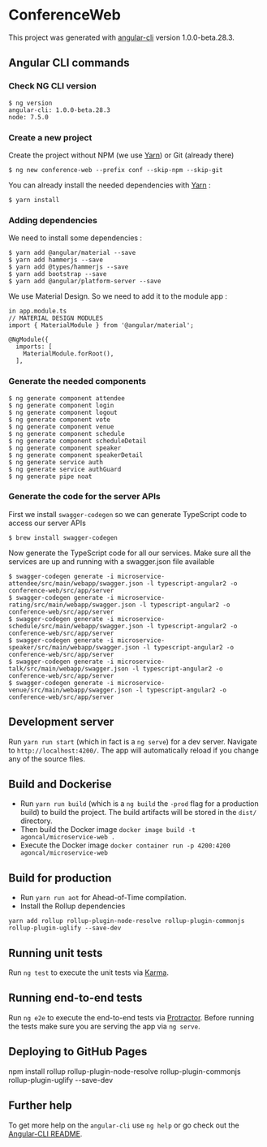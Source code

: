 # ConferenceWeb

This project was generated with [angular-cli](https://github.com/angular/angular-cli) version 1.0.0-beta.28.3.

## Angular CLI commands


### Check NG CLI version

```
$ ng version
angular-cli: 1.0.0-beta.28.3
node: 7.5.0
```
### Create a new project

Create the project without NPM (we use [Yarn](https://yarnpkg.com/)) or Git (already there)

```
$ ng new conference-web --prefix conf --skip-npm --skip-git
```

You can already install the needed dependencies with [Yarn](https://yarnpkg.com/) : 

```
$ yarn install
```

### Adding dependencies

We need to install some dependencies :

```
$ yarn add @angular/material --save
$ yarn add hammerjs --save
$ yarn add @types/hammerjs --save
$ yarn add bootstrap --save
$ yarn add @angular/platform-server --save
```

We use Material Design. So we need to add it to the module app :

```
in app.module.ts
// MATERIAL DESIGN MODULES
import { MaterialModule } from '@angular/material';

@NgModule({
  imports: [
    MaterialModule.forRoot(),
  ],
```

### Generate the needed components 

```
$ ng generate component attendee
$ ng generate component login
$ ng generate component logout
$ ng generate component vote
$ ng generate component venue
$ ng generate component schedule
$ ng generate component scheduleDetail
$ ng generate component speaker
$ ng generate component speakerDetail
$ ng generate service auth
$ ng generate service authGuard
$ ng generate pipe noat
```

### Generate the code for the server APIs

First we install `swagger-codegen` so we can generate TypeScript code to access our server APIs 

```
$ brew install swagger-codegen
```

Now generate the TypeScript code for all our services. Make sure all the services are up and running with a swagger.json file available

```
$ swagger-codegen generate -i microservice-attendee/src/main/webapp/swagger.json -l typescript-angular2 -o conference-web/src/app/server
$ swagger-codegen generate -i microservice-rating/src/main/webapp/swagger.json -l typescript-angular2 -o conference-web/src/app/server
$ swagger-codegen generate -i microservice-schedule/src/main/webapp/swagger.json -l typescript-angular2 -o conference-web/src/app/server
$ swagger-codegen generate -i microservice-speaker/src/main/webapp/swagger.json -l typescript-angular2 -o conference-web/src/app/server
$ swagger-codegen generate -i microservice-talk/src/main/webapp/swagger.json -l typescript-angular2 -o conference-web/src/app/server
$ swagger-codegen generate -i microservice-venue/src/main/webapp/swagger.json -l typescript-angular2 -o conference-web/src/app/server
```

## Development server
Run `yarn run start` (which in fact is a `ng serve`) for a dev server. Navigate to `http://localhost:4200/`. The app will automatically reload if you change any of the source files.

## Build and Dockerise

* Run `yarn run build` (which is a `ng build` the `-prod` flag for a production build) to build the project. The build artifacts will be stored in the `dist/` directory.
* Then build the Docker image `docker image build -t agoncal/microservice-web .`
* Execute the Docker image `docker container run -p 4200:4200 agoncal/microservice-web`

## Build for production

* Run `yarn run aot` for Ahead-of-Time compilation.
* Install the Rollup dependencies 

`yarn add rollup rollup-plugin-node-resolve rollup-plugin-commonjs rollup-plugin-uglify --save-dev`

## Running unit tests

Run `ng test` to execute the unit tests via [Karma](https://karma-runner.github.io).

## Running end-to-end tests

Run `ng e2e` to execute the end-to-end tests via [Protractor](http://www.protractortest.org/).
Before running the tests make sure you are serving the app via `ng serve`.

## Deploying to GitHub Pages

npm install rollup rollup-plugin-node-resolve rollup-plugin-commonjs rollup-plugin-uglify --save-dev


## Further help

To get more help on the `angular-cli` use `ng help` or go check out the [Angular-CLI README](https://github.com/angular/angular-cli/blob/master/README.md).
